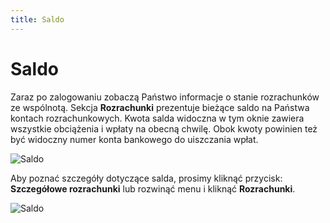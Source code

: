 ```yaml
---
title: Saldo
---
```


# Saldo

Zaraz po zalogowaniu zobaczą Państwo informacje o stanie rozrachunków ze wspólnotą. Sekcja **Rozrachunki** prezentuje bieżące saldo na Państwa kontach rozrachunkowych. Kwota salda widoczna w tym oknie zawiera wszystkie obciążenia i wpłaty na obecną chwilę. Obok kwoty powinien też być widoczny numer konta bankowego do uiszczania wpłat.


![Saldo](saldo1.png)

Aby poznać szczegóły dotyczące salda, prosimy kliknąć przycisk: **Szczegółowe rozrachunki** lub rozwinąć menu i kliknąć **Rozrachunki**.

![Saldo](saldo2.png)
